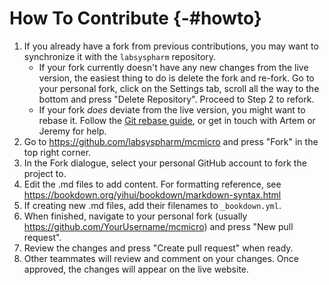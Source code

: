 # How To Contribute {-#howto}

1. If you already have a fork from previous contributions, you may want to synchronize it with the `labsyspharm` repository.
    * If your fork currently doesn't have any new changes from the live version, the easiest thing to do is delete the fork and re-fork. Go to your personal fork, click on the Settings tab, scroll all the way to the bottom and press "Delete Repository". Proceed to Step 2 to refork.
    * If your fork *does* deviate from the live version, you might want to rebase it. Follow the [Git rebase guide](https://git-scm.com/book/en/v2/Git-Branching-Rebasing), or get in touch with Artem or Jeremy for help.
2. Go to https://github.com/labsyspharm/mcmicro and press "Fork" in the top right corner.
3. In the Fork dialogue, select your personal GitHub account to fork the project to.
4. Edit the .md files to add content. For formatting reference, see https://bookdown.org/yihui/bookdown/markdown-syntax.html
5. If creating new .md files, add their filenames to `_bookdown.yml`.
6. When finished, navigate to your personal fork (usually https://github.com/YourUsername/mcmicro) and press "New pull request".
7. Review the changes and press "Create pull request" when ready.
8. Other teammates will review and comment on your changes. Once approved, the changes will appear on the live website.


